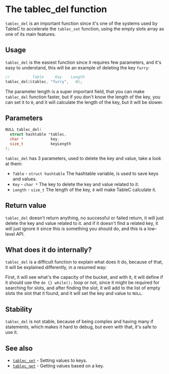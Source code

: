 # The tablec_del function

`tablec_del` is an important function since it's one of the systems used by TableC to accelerate the `tablec_set` function, using the empty slots array as one of its main features.

## Usage

`tablec_del` is the easiest function since it requires few parameters, and it's easy to understand, this will be an example of deleting the key `furry`:

```c
//          Table     Key    Length
tablec_del(&tablec, "furry",   0);
```

The parameter length is a super important field, that you can make `tablec_del` function faster, but if you don't know the length of the key, you can set it to `0`, and it will calculate the length of the key, but it will be slower.

## Parameters

```c
NULL tablec_del(
  struct hashtable *tablec,
  char *            key,
  size_t            keyLength
);
```

`tablec_del` has 3 parameters, used to delete the key and value, take a look at them:

*  `Table`  - `struct hashtable` The hashtable variable, is used to save keys and values.
*  `Key`    - `char *`           The key to delete the key and value related to it.
*  `Length` - `size_t`           The length of the key, `0` will make TableC calculate it.

## Return value

`tablec_del` doesn't return anything, no successful or failed return, it will just delete the key and value related to it. and if it doesn't find a related key, it will just ignore it since this is something you should do, and this is a low-level API.

## What does it do internally?

`tablec_del` is a difficult function to explain what does it do, because of that, it will be explained differently, in a resumed way:

First, it will see what's the capacity of the bucket, and with it, it will define if it should use the `do {} while();` loop or not, since it might be required for searching for slots, and after finding the slot, it will add to the list of empty slots the slot that it found, and it will set the key and value to `NULL`.

## Stability


`tablec_del` is not stable, because of being complex and having many if statements, which makes it hard to debug, but even with that, it's safe to use it.

## See also

*  [`tablec_set`](tablec_set.md) - Setting values to keys.
*  [`tablec_get`](tablec_get.md) - Getting values based on a key.
